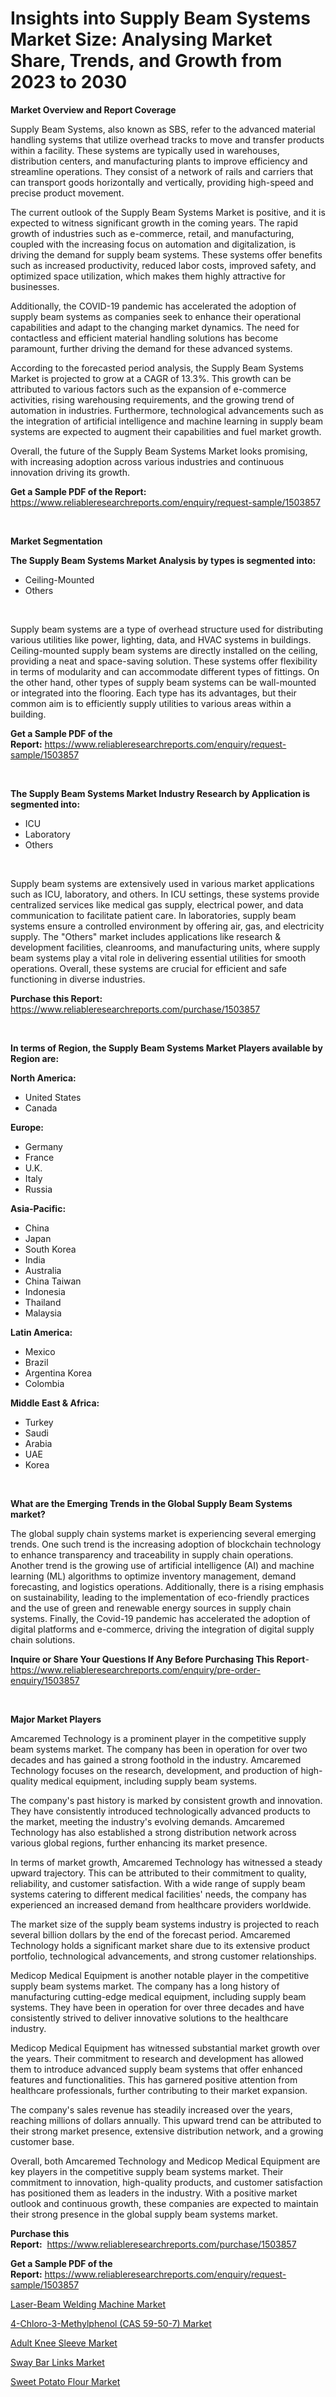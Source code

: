 <p><h1>Insights into Supply Beam Systems Market Size: Analysing Market Share, Trends, and Growth from 2023 to 2030</h1></p><p><strong>Market Overview and Report Coverage</strong></p>
<p><p>Supply Beam Systems, also known as SBS, refer to the advanced material handling systems that utilize overhead tracks to move and transfer products within a facility. These systems are typically used in warehouses, distribution centers, and manufacturing plants to improve efficiency and streamline operations. They consist of a network of rails and carriers that can transport goods horizontally and vertically, providing high-speed and precise product movement.</p><p>The current outlook of the Supply Beam Systems Market is positive, and it is expected to witness significant growth in the coming years. The rapid growth of industries such as e-commerce, retail, and manufacturing, coupled with the increasing focus on automation and digitalization, is driving the demand for supply beam systems. These systems offer benefits such as increased productivity, reduced labor costs, improved safety, and optimized space utilization, which makes them highly attractive for businesses.</p><p>Additionally, the COVID-19 pandemic has accelerated the adoption of supply beam systems as companies seek to enhance their operational capabilities and adapt to the changing market dynamics. The need for contactless and efficient material handling solutions has become paramount, further driving the demand for these advanced systems.</p><p>According to the forecasted period analysis, the Supply Beam Systems Market is projected to grow at a CAGR of 13.3%. This growth can be attributed to various factors such as the expansion of e-commerce activities, rising warehousing requirements, and the growing trend of automation in industries. Furthermore, technological advancements such as the integration of artificial intelligence and machine learning in supply beam systems are expected to augment their capabilities and fuel market growth.</p><p>Overall, the future of the Supply Beam Systems Market looks promising, with increasing adoption across various industries and continuous innovation driving its growth.</p></p>
<p><strong>Get a Sample PDF of the Report:</strong> <a href="https://www.reliableresearchreports.com/enquiry/request-sample/1503857">https://www.reliableresearchreports.com/enquiry/request-sample/1503857</a></p>
<p>&nbsp;</p>
<p><strong>Market Segmentation</strong></p>
<p><strong>The Supply Beam Systems Market Analysis by types is segmented into:</strong></p>
<p><ul><li>Ceiling-Mounted</li><li>Others</li></ul></p>
<p>&nbsp;</p>
<p><p>Supply beam systems are a type of overhead structure used for distributing various utilities like power, lighting, data, and HVAC systems in buildings. Ceiling-mounted supply beam systems are directly installed on the ceiling, providing a neat and space-saving solution. These systems offer flexibility in terms of modularity and can accommodate different types of fittings. On the other hand, other types of supply beam systems can be wall-mounted or integrated into the flooring. Each type has its advantages, but their common aim is to efficiently supply utilities to various areas within a building.</p></p>
<p><strong>Get a Sample PDF of the Report:</strong>&nbsp;<a href="https://www.reliableresearchreports.com/enquiry/request-sample/1503857">https://www.reliableresearchreports.com/enquiry/request-sample/1503857</a></p>
<p>&nbsp;</p>
<p><strong>The Supply Beam Systems Market Industry Research by Application is segmented into:</strong></p>
<p><ul><li>ICU</li><li>Laboratory</li><li>Others</li></ul></p>
<p>&nbsp;</p>
<p><p>Supply beam systems are extensively used in various market applications such as ICU, laboratory, and others. In ICU settings, these systems provide centralized services like medical gas supply, electrical power, and data communication to facilitate patient care. In laboratories, supply beam systems ensure a controlled environment by offering air, gas, and electricity supply. The "Others" market includes applications like research & development facilities, cleanrooms, and manufacturing units, where supply beam systems play a vital role in delivering essential utilities for smooth operations. Overall, these systems are crucial for efficient and safe functioning in diverse industries.</p></p>
<p><strong>Purchase this Report:</strong>&nbsp; <a href="https://www.reliableresearchreports.com/purchase/1503857">https://www.reliableresearchreports.com/purchase/1503857</a></p>
<p>&nbsp;</p>
<p><strong>In terms of Region, the Supply Beam Systems Market Players available by Region are:</strong></p>
<p>
    <p> <strong> North America: </strong>
        <ul>
            <li>United States</li>
            <li>Canada</li>
        </ul>
        </p> 
    <p> <strong> Europe: </strong>
        <ul>
            <li>Germany</li>
            <li>France</li>
            <li>U.K.</li>
            <li>Italy</li>
            <li>Russia</li>
        </ul>
        </p> 
    <p> <strong> Asia-Pacific: </strong>
        <ul>
            <li>China</li>
            <li>Japan</li>
            <li>South Korea</li>
            <li>India</li>
            <li>Australia</li>
            <li>China Taiwan</li>
            <li>Indonesia</li>
            <li>Thailand</li>
            <li>Malaysia</li>
        </ul>
        </p> 
    <p> <strong> Latin America: </strong>
        <ul>
            <li>Mexico</li>
            <li>Brazil</li>
            <li>Argentina Korea</li>
            <li>Colombia</li>
        </ul>
        </p> 
    <p> <strong> Middle East & Africa: </strong>
        <ul>
            <li>Turkey</li>
            <li>Saudi</li>
            <li>Arabia</li>
            <li>UAE</li>
            <li>Korea</li>
        </ul>
    </p>
    </p>
<p>&nbsp;</p>
<p><strong>What are the Emerging Trends in the Global Supply Beam Systems market?</strong></p>
<p><p>The global supply chain systems market is experiencing several emerging trends. One such trend is the increasing adoption of blockchain technology to enhance transparency and traceability in supply chain operations. Another trend is the growing use of artificial intelligence (AI) and machine learning (ML) algorithms to optimize inventory management, demand forecasting, and logistics operations. Additionally, there is a rising emphasis on sustainability, leading to the implementation of eco-friendly practices and the use of green and renewable energy sources in supply chain systems. Finally, the Covid-19 pandemic has accelerated the adoption of digital platforms and e-commerce, driving the integration of digital supply chain solutions.</p></p>
<p><strong>Inquire or Share Your Questions If Any Before Purchasing This Report</strong>- <a href="https://www.reliableresearchreports.com/enquiry/pre-order-enquiry/1503857">https://www.reliableresearchreports.com/enquiry/pre-order-enquiry/1503857</a></p>
<p>&nbsp;</p>
<p><strong>Major Market Players</strong></p>
<p><p>Amcaremed Technology is a prominent player in the competitive supply beam systems market. The company has been in operation for over two decades and has gained a strong foothold in the industry. Amcaremed Technology focuses on the research, development, and production of high-quality medical equipment, including supply beam systems.</p><p>The company's past history is marked by consistent growth and innovation. They have consistently introduced technologically advanced products to the market, meeting the industry's evolving demands. Amcaremed Technology has also established a strong distribution network across various global regions, further enhancing its market presence.</p><p>In terms of market growth, Amcaremed Technology has witnessed a steady upward trajectory. This can be attributed to their commitment to quality, reliability, and customer satisfaction. With a wide range of supply beam systems catering to different medical facilities' needs, the company has experienced an increased demand from healthcare providers worldwide.</p><p>The market size of the supply beam systems industry is projected to reach several billion dollars by the end of the forecast period. Amcaremed Technology holds a significant market share due to its extensive product portfolio, technological advancements, and strong customer relationships.</p><p>Medicop Medical Equipment is another notable player in the competitive supply beam systems market. The company has a long history of manufacturing cutting-edge medical equipment, including supply beam systems. They have been in operation for over three decades and have consistently strived to deliver innovative solutions to the healthcare industry.</p><p>Medicop Medical Equipment has witnessed substantial market growth over the years. Their commitment to research and development has allowed them to introduce advanced supply beam systems that offer enhanced features and functionalities. This has garnered positive attention from healthcare professionals, further contributing to their market expansion.</p><p>The company's sales revenue has steadily increased over the years, reaching millions of dollars annually. This upward trend can be attributed to their strong market presence, extensive distribution network, and a growing customer base.</p><p>Overall, both Amcaremed Technology and Medicop Medical Equipment are key players in the competitive supply beam systems market. Their commitment to innovation, high-quality products, and customer satisfaction has positioned them as leaders in the industry. With a positive market outlook and continuous growth, these companies are expected to maintain their strong presence in the global supply beam systems market.</p></p>
<p><strong>Purchase this Report:</strong>&nbsp;&nbsp;<a href="https://www.reliableresearchreports.com/purchase/1503857">https://www.reliableresearchreports.com/purchase/1503857</a></p>
<p></p>
<p><strong>Get a Sample PDF of the Report:</strong>&nbsp;<a href="https://www.reliableresearchreports.com/enquiry/request-sample/1503857">https://www.reliableresearchreports.com/enquiry/request-sample/1503857</a></p>
<p><p><a href="https://www.linkedin.com/pulse/laser-beam-welding-machine-market-size-2023/">Laser-Beam Welding Machine Market</a></p><p><a href="https://www.linkedin.com/pulse/4-chloro-3-methylphenol-cas-59-50-7-market-insights-players/">4-Chloro-3-Methylphenol (CAS 59-50-7) Market</a></p><p><a href="https://www.linkedin.com/pulse/adult-knee-sleeve-market-size-2023-2030-global-industrial/">Adult Knee Sleeve Market</a></p><p><a href="https://medium.com/@nettieboyle84/sway-bar-links-market-size-growth-forecast-2023-2030-ee9ee3915810">Sway Bar Links Market</a></p><p><a href="https://medium.com/@reganklocko456458/sweet-potato-flour-market-size-growth-forecast-2023-2030-764d20438d2e">Sweet Potato Flour Market</a></p></p>